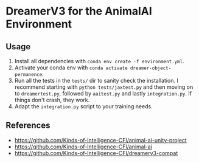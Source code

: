 # DreamerV3 for the AnimalAI Environment

## Usage

1. Install all dependencies with `conda env create -f environment.yml`.
2. Activate your conda env with `conda activate dreamer-object-permanence`.
3. Run all the tests in the `tests/` dir to sanity check the installation. I recommend starting with `python tests/jaxtest.py` and then moving on to `dreamertest.py`, followed by `aaitest.py` and lastly `integration.py`. If things don't crash, they work.
4. Adapt the `integration.py` script to your training needs.

## References

- <https://github.com/Kinds-of-Intelligence-CFI/animal-ai-unity-project>
- <https://github.com/Kinds-of-Intelligence-CFI/animal-ai>
- <https://github.com/Kinds-of-Intelligence-CFI/dreamerv3-compat>
